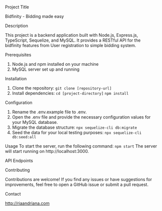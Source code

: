 Project Title

Bidfinity - Bidding made easy

Description

This project is a backend application built with Node.js, Express.js, TypeScript, Sequelize, and MySQL. It provides a RESTful API for the bidfinity features from User registration to simple bidding system.

Prerequisites

1. Node.js and npm installed on your machine
2. MySQL server set up and running

Installation

1. Clone the repository:
   `git clone [repository-url]`
2. Install dependencies:
   `cd [project-directory]`
   `npm install`

Configuration

1. Rename the .env.example file to .env.
2. Open the .env file and provide the necessary configuration values for your MySQL database.
3. Migrate the database structure: `npx sequelize-cli db:migrate`
4. Seed the data for your local testing purposes: `npx sequelize-cli db:seed:all`

Usage
To start the server, run the following command:
`npm start`
The server will start running on http://localhost:3000.

API Endpoints
<TBD></TBD>

Contributing

Contributions are welcome! If you find any issues or have suggestions for improvements, feel free to open a GitHub issue or submit a pull request.

Contact

http://riaandriana.com
